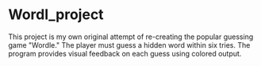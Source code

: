 # Wordl_project
This project is my own original attempt of re-creating the popular guessing game "Wordle." The player must guess a hidden word within six tries. The program provides visual feedback on each guess using colored output.
